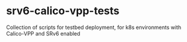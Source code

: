 # srv6-calico-vpp-tests
Collection of scripts for testbed deployment, for k8s environments with Calico-VPP and SRv6 enabled
